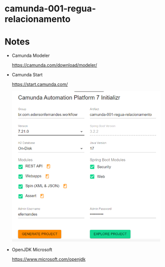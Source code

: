 # camunda-001-regua-relacionamento

# Notes

- Camunda Modeler

  https://camunda.com/download/modeler/

- Camunda Start

  https://start.camunda.com/

  ![Exemplo](./support/start-camunda-exemplo.png)

- OpenJDK Microsoft

  https://www.microsoft.com/openjdk
